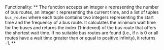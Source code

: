 Functionality: ** The function accepts an integer `n` representing the number of bus routes, an integer `t` representing the current time, and a list of tuples `bus_routes` where each tuple contains two integers representing the start time and the frequency of a bus route. It calculates the minimum wait time for the buses and returns the index (1-indexed) of the bus route that offers the shortest wait time. If no suitable bus routes are found (i.e., if `n` is 0 or all routes have a wait time greater than or equal to positive infinity), it returns -1. **